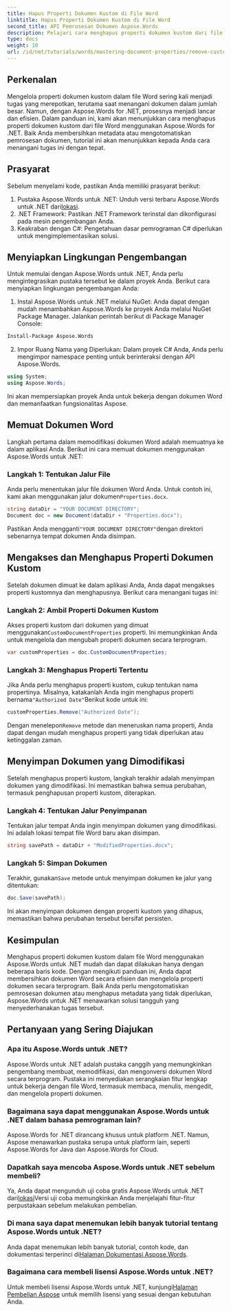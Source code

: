 ```yaml
---
title: Hapus Properti Dokumen Kustom di File Word
linktitle: Hapus Properti Dokumen Kustom di File Word
second_title: API Pemrosesan Dokumen Aspose.Words
description: Pelajari cara menghapus properti dokumen kustom dari file Word menggunakan Aspose.Words untuk .NET. Panduan terperinci ini menyediakan petunjuk langkah demi langkah untuk membersihkan metadata dokumen secara efisien, menghemat waktu dalam manajemen dan otomatisasi dokumen.
type: docs
weight: 10
url: /id/net/tutorials/words/mastering-document-properties/remove-custom-document-properties-in-word-files/
---
```

## Perkenalan

Mengelola properti dokumen kustom dalam file Word sering kali menjadi tugas yang merepotkan, terutama saat menangani dokumen dalam jumlah besar. Namun, dengan Aspose.Words for .NET, prosesnya menjadi lancar dan efisien. Dalam panduan ini, kami akan menunjukkan cara menghapus properti dokumen kustom dari file Word menggunakan Aspose.Words for .NET. Baik Anda membersihkan metadata atau mengotomatiskan pemrosesan dokumen, tutorial ini akan menunjukkan kepada Anda cara menangani tugas ini dengan tepat.

## Prasyarat

Sebelum menyelami kode, pastikan Anda memiliki prasyarat berikut:

1.  Pustaka Aspose.Words untuk .NET: Unduh versi terbaru Aspose.Words untuk .NET dari[lokasi](https://releases.aspose.com/words/net/).
2. .NET Framework: Pastikan .NET Framework terinstal dan dikonfigurasi pada mesin pengembangan Anda.
3. Keakraban dengan C#: Pengetahuan dasar pemrograman C# diperlukan untuk mengimplementasikan solusi.

## Menyiapkan Lingkungan Pengembangan

Untuk memulai dengan Aspose.Words untuk .NET, Anda perlu mengintegrasikan pustaka tersebut ke dalam proyek Anda. Berikut cara menyiapkan lingkungan pengembangan Anda:

1. Instal Aspose.Words untuk .NET melalui NuGet:
   Anda dapat dengan mudah menambahkan Aspose.Words ke proyek Anda melalui NuGet Package Manager. Jalankan perintah berikut di Package Manager Console:

```bash
Install-Package Aspose.Words
```

2. Impor Ruang Nama yang Diperlukan:
   Dalam proyek C# Anda, Anda perlu mengimpor namespace penting untuk berinteraksi dengan API Aspose.Words.
   
```csharp
using System;
using Aspose.Words;
```

Ini akan mempersiapkan proyek Anda untuk bekerja dengan dokumen Word dan memanfaatkan fungsionalitas Aspose.

## Memuat Dokumen Word

Langkah pertama dalam memodifikasi dokumen Word adalah memuatnya ke dalam aplikasi Anda. Berikut ini cara memuat dokumen menggunakan Aspose.Words untuk .NET:

### Langkah 1: Tentukan Jalur File

 Anda perlu menentukan jalur file dokumen Word Anda. Untuk contoh ini, kami akan menggunakan jalur dokumen`Properties.docx`.

```csharp
string dataDir = "YOUR DOCUMENT DIRECTORY";
Document doc = new Document(dataDir + "Properties.docx");
```

 Pastikan Anda mengganti`"YOUR DOCUMENT DIRECTORY"`dengan direktori sebenarnya tempat dokumen Anda disimpan.

## Mengakses dan Menghapus Properti Dokumen Kustom

Setelah dokumen dimuat ke dalam aplikasi Anda, Anda dapat mengakses properti kustomnya dan menghapusnya. Berikut cara menangani tugas ini:

### Langkah 2: Ambil Properti Dokumen Kustom

 Akses properti kustom dari dokumen yang dimuat menggunakan`CustomDocumentProperties` properti. Ini memungkinkan Anda untuk mengelola dan mengubah properti dokumen secara terprogram.

```csharp
var customProperties = doc.CustomDocumentProperties;
```

### Langkah 3: Menghapus Properti Tertentu

 Jika Anda perlu menghapus properti kustom, cukup tentukan nama propertinya. Misalnya, katakanlah Anda ingin menghapus properti bernama`"Authorized Date"`Berikut kode untuk ini:

```csharp
customProperties.Remove("Authorized Date");
```

 Dengan menelepon`Remove` metode dan meneruskan nama properti, Anda dapat dengan mudah menghapus properti yang tidak diperlukan atau ketinggalan zaman.

## Menyimpan Dokumen yang Dimodifikasi

Setelah menghapus properti kustom, langkah terakhir adalah menyimpan dokumen yang dimodifikasi. Ini memastikan bahwa semua perubahan, termasuk penghapusan properti kustom, diterapkan.

### Langkah 4: Tentukan Jalur Penyimpanan

Tentukan jalur tempat Anda ingin menyimpan dokumen yang dimodifikasi. Ini adalah lokasi tempat file Word baru akan disimpan.

```csharp
string savePath = dataDir + "ModifiedProperties.docx";
```

### Langkah 5: Simpan Dokumen

 Terakhir, gunakan`Save` metode untuk menyimpan dokumen ke jalur yang ditentukan:

```csharp
doc.Save(savePath);
```

Ini akan menyimpan dokumen dengan properti kustom yang dihapus, memastikan bahwa perubahan tersebut bersifat persisten.

## Kesimpulan

Menghapus properti dokumen kustom dalam file Word menggunakan Aspose.Words untuk .NET mudah dan dapat dilakukan hanya dengan beberapa baris kode. Dengan mengikuti panduan ini, Anda dapat membersihkan dokumen Word secara efisien dan mengelola properti dokumen secara terprogram. Baik Anda perlu mengotomatiskan pemrosesan dokumen atau menghapus metadata yang tidak diperlukan, Aspose.Words untuk .NET menawarkan solusi tangguh yang menyederhanakan tugas tersebut.

## Pertanyaan yang Sering Diajukan

### Apa itu Aspose.Words untuk .NET?

Aspose.Words untuk .NET adalah pustaka canggih yang memungkinkan pengembang membuat, memodifikasi, dan mengonversi dokumen Word secara terprogram. Pustaka ini menyediakan serangkaian fitur lengkap untuk bekerja dengan file Word, termasuk membaca, menulis, mengedit, dan mengelola properti dokumen.

### Bagaimana saya dapat menggunakan Aspose.Words untuk .NET dalam bahasa pemrograman lain?

Aspose.Words for .NET dirancang khusus untuk platform .NET. Namun, Aspose menawarkan pustaka serupa untuk platform lain, seperti Aspose.Words for Java dan Aspose.Words for Cloud.

### Dapatkah saya mencoba Aspose.Words untuk .NET sebelum membeli?

 Ya, Anda dapat mengunduh uji coba gratis Aspose.Words untuk .NET dari[lokasi](https://releases.aspose.com/)Versi uji coba memungkinkan Anda menjelajahi fitur-fitur perpustakaan sebelum melakukan pembelian.

### Di mana saya dapat menemukan lebih banyak tutorial tentang Aspose.Words untuk .NET?

 Anda dapat menemukan lebih banyak tutorial, contoh kode, dan dokumentasi terperinci di[Halaman Dokumentasi Aspose.Words](https://reference.aspose.com/words/net/).

### Bagaimana cara membeli lisensi Aspose.Words untuk .NET?

Untuk membeli lisensi Aspose.Words untuk .NET, kunjungi[Halaman Pembelian Aspose](https://purchase.aspose.com/buy) untuk memilih lisensi yang sesuai dengan kebutuhan Anda.